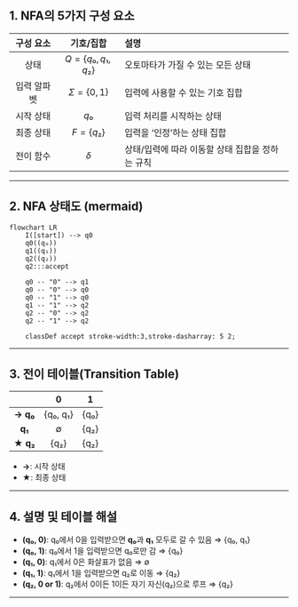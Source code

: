 
## 1. NFA의 5가지 구성 요소

| 구성 요소 | 기호/집합 | 설명 |
|:---:|:---:|:---|
| 상태 | $Q = \{q₀, q₁, q₂\}$ | 오토마타가 가질 수 있는 모든 상태 |
| 입력 알파벳 | $\Sigma = \{0, 1\}$ | 입력에 사용할 수 있는 기호 집합 |
| 시작 상태 | $q₀$ | 입력 처리를 시작하는 상태 |
| 최종 상태 | $F = \{q₂\}$ | 입력을 ‘인정’하는 상태 집합 |
| 전이 함수 | $\delta$ | 상태/입력에 따라 이동할 상태 집합을 정하는 규칙 |

---

## 2. NFA 상태도 (mermaid)

```mermaid
flowchart LR
    I([start]) --> q0
    q0((q₀))
    q1((q₁))
    q2((q₂))
    q2:::accept

    q0 -- "0" --> q1
    q0 -- "0" --> q0
    q0 -- "1" --> q0
    q1 -- "1" --> q2
    q2 -- "0" --> q2
    q2 -- "1" --> q2

    classDef accept stroke-width:3,stroke-dasharray: 5 2;
```

---

## 3. 전이 테이블(Transition Table)

|   | **0** | **1** |
|:-:|:-----:|:-----:|
| **→ q₀** | {q₀, q₁} | {q₀} |
| **q₁**   | ∅        | {q₂} |
| **★ q₂** | {q₂}     | {q₂} |

- **→**: 시작 상태
- **★**: 최종 상태

---

## 4. 설명 및 테이블 해설

- **(q₀, 0)**: q₀에서 0을 입력받으면 **q₀**과 **q₁** 모두로 갈 수 있음 ⇒ {q₀, q₁}
- **(q₀, 1)**: q₀에서 1을 입력받으면 q₀로만 감 ⇒ {q₀}
- **(q₁, 0)**: q₁에서 0은 화살표가 없음 ⇒ ∅
- **(q₁, 1)**: q₁에서 1을 입력받으면 q₂로 이동 ⇒ {q₂}
- **(q₂, 0 or 1)**: q₂에서 0이든 1이든 자기 자신(q₂)으로 루프 ⇒ {q₂}

---